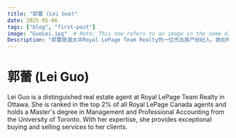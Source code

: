 ```yaml
---
title: "郭蕾 (Lei Guo)"
date: 2025-05-06
tags: ["blog", "first-post"]
image: "GuoLei.jpg"  # Note: This now refers to an image in the same directory
Description: "郭蕾是渥太华Royal LePage Team Realty的一位杰出房产经纪人。她在Royal LePage加拿大全国经纪人中排名前2%。她拥有多伦多大学管理与专业会计硕士学位。凭借她的专业知识，她为客户提供卓越的买卖房产服务。"
---
```


# 郭蕾 (Lei Guo)

Lei Guo is a distinguished real estate agent at Royal LePage Team Realty in Ottawa. She is ranked in the top 2% of all Royal LePage Canada agents and holds a Master's degree in Management and Professional Accounting from the University of Toronto. With her expertise, she provides exceptional buying and selling services to her clients.